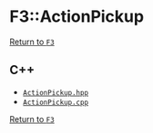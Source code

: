 # F3::ActionPickup

[Return to `F3`](/docs/F3.md)

## C++

- [`ActionPickup.hpp`](/c++/include/ActionPickup.hpp)
- [`ActionPickup.cpp`](/c++/source/ActionPickup.cpp)

[Return to `F3`](/docs/F3.md)